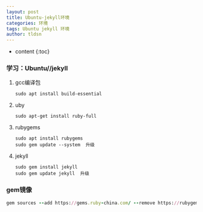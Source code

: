 ```yaml
---
layout: post
title: Ubuntu-jekyll环境
categories: 环境
tags: Ubuntu jekyll 环境
author: tldsn
---
```


* content
{:toc}

### 学习：Ubuntu//jekyll

1. gcc编译包

    ```
    sudo apt install build-essential
    ```

2. uby

    ```
    sudo apt-get install ruby-full
    ```

3. rubygems

    ```
    sudo apt install rubygems
    sudo gem update --system  升级
    ```

4. jekyll

    ```
    sudo gem install jekyll
    sudo gem update jekyll  升级
    ```

### gem镜像

```ruby
gem sources --add https://gems.ruby-china.com/ --remove https://rubygems.org/
```
